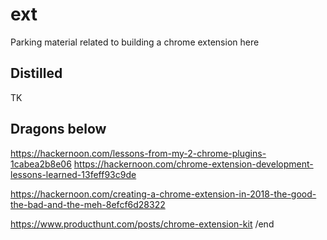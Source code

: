 # ext

Parking material related to building a chrome extension here

## Distilled
TK

## Dragons below
https://hackernoon.com/lessons-from-my-2-chrome-plugins-1cabea2b8e06
https://hackernoon.com/chrome-extension-development-lessons-learned-13feff93c9de

https://hackernoon.com/creating-a-chrome-extension-in-2018-the-good-the-bad-and-the-meh-8efcf6d28322

https://www.producthunt.com/posts/chrome-extension-kit
/end
